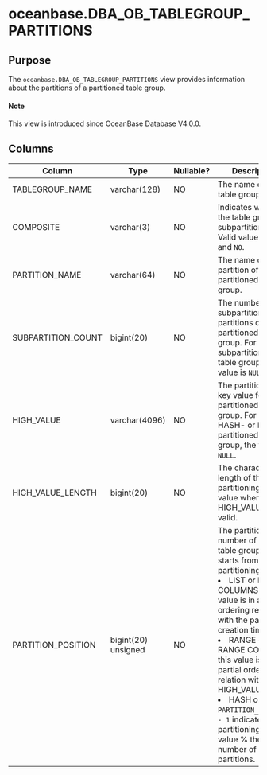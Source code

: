 # oceanbase.DBA_OB_TABLEGROUP_PARTITIONS

## Purpose

The `oceanbase.DBA_OB_TABLEGROUP_PARTITIONS` view provides information about the partitions of a partitioned table group.

<main id="notice" type='explain'>
  <h4>Note</h4>
  <p>This view is introduced since OceanBase Database V4.0.0. </p>
</main>

## Columns

| Column | Type | Nullable? | Description |
|--------------------|---------------|------------|---------------------------|
| TABLEGROUP_NAME | varchar(128) | NO | The name of the table group. |
| COMPOSITE | varchar(3) | NO | Indicates whether the table group is subpartitioned. Valid values: `YES` and `NO`. |
| PARTITION_NAME | varchar(64) | NO | The name of a partition of the partitioned table group. |
| SUBPARTITION_COUNT | bigint(20) | NO | The number of subpartitions in the partitions of the partitioned table group. For a non-subpartitioned table group, the value is `NULL`. |
| HIGH_VALUE | varchar(4096) | NO | The partitioning key value for the partitioned table group. For a HASH- or KEY-partitioned table group, the value is `NULL`. |
| HIGH_VALUE_LENGTH | bigint(20) | NO | The character length of the partitioning key value when HIGH_VALUE is valid. |
| PARTITION_POSITION | bigint(20) unsigned | NO | The partition number of the table group, which starts from 1. If the partitioning type is: <li> LIST or LIST COLUMNS, this value is in a partial ordering relation with the partition creation time.   <li> RANGE or RANGE COLUMNS, this value is in a partial ordering relation with HIGH_VALUE.   <li> HASH or KEY, `PARTITION_POSITION - 1` indicates the partitioning key value % the number of partitions. |
